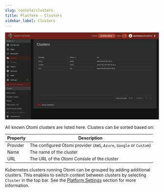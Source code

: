 ```yaml
---
slug: console/clusters
title: Platform - Clusters
sidebar_label: Clusters
---
```


![Platform clusters](img/platform-clusters.png)

All known Otomi clusters are listed here. Clusters can be sorted based on:

| Property | Description                                                           |
| -------- | --------------------------------------------------------------------- |
| Provider | The configured Otomi provider (`AWS`, `Azure`, `Google` or `Custom`) |
| Name     | The name of the cluster                                               |
| URL      | The URL of the Otomi Console of the cluster                           |

Kubernetes clusters running Otomi can be grouped by adding additional clusters. This enables to switch context between clusters by selecting `Cluster` in the top bar. See the [Platform Settings](settings) section for more information.
